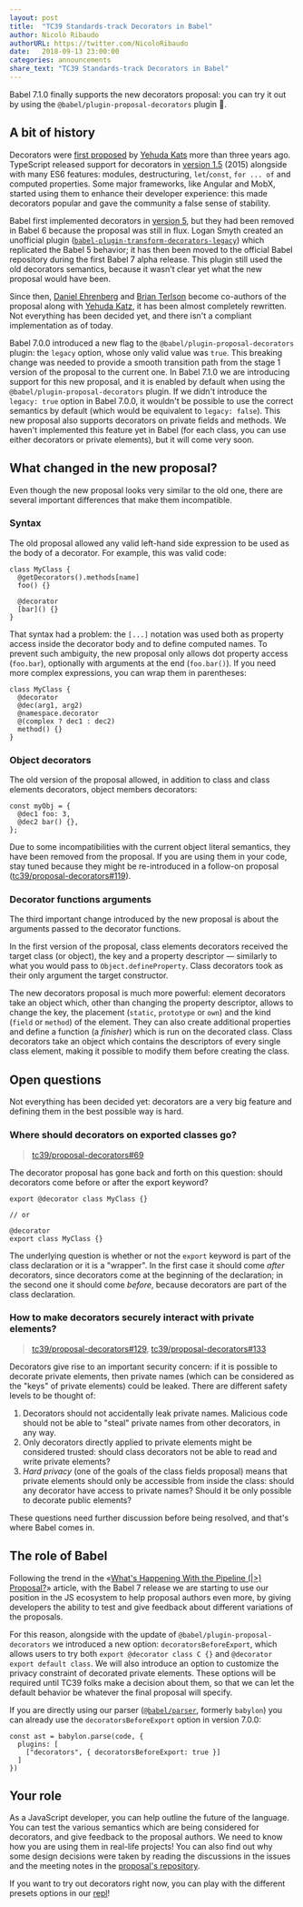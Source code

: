 ```yaml
---
layout: post
title:  "TC39 Standards-track Decorators in Babel"
author: Nicolò Ribaudo
authorURL: https://twitter.com/NicoloRibaudo
date:   2018-09-13 23:00:00
categories: announcements
share_text: "TC39 Standards-track Decorators in Babel"
---
```


Babel 7.1.0 finally supports the new decorators proposal: you can try it out by using the `@babel/plugin-proposal-decorators` plugin 🎉.

<!--truncate-->

## A bit of history

Decorators were [first proposed](https://github.com/wycats/javascript-decorators/blob/696232bbd997618d603d6577848d635872f25c43/README.md) by [Yehuda Kats](https://github.com/wycats) more than three years ago. TypeScript released support for decorators in [version 1.5](https://github.com/Microsoft/TypeScript/wiki/What%27s-new-in-TypeScript#typescript-15) (2015) alongside with many ES6 features: modules, destructuring, `let`/`const`, `for ... of` and computed properties.
Some major frameworks, like Angular and MobX, started using them to enhance their developer experience: this made decorators popular and gave the community a false sense of stability.

Babel first implemented decorators in [version 5](https://github.com/babel/babel/blob/master/.github/CHANGELOG-v5.md#500), but they had been removed in Babel 6 because the proposal was still in flux. Logan Smyth created an unofficial plugin ([`babel-plugin-transform-decorators-legacy`](https://github.com/loganfsmyth/babel-plugin-transform-decorators-legacy)) which replicated the Babel 5 behavior; it has then been moved to the official Babel repository during the first Babel 7 alpha release. This plugin still used the old decorators semantics, because it wasn't clear yet what the new proposal would have been.

Since then, [Daniel Ehrenberg](https://github.com/littledan) and [Brian Terlson](https://github.com/bterlson) become co-authors of the proposal along with [Yehuda Katz](https://github.com/wycats), it has been almost completely rewritten. Not everything has been decided yet, and there isn't a compliant implementation as of today.

Babel 7.0.0 introduced a new flag to the `@babel/plugin-proposal-decorators` plugin: the `legacy` option, whose only valid value was `true`. This breaking change was needed to provide a smooth transition path from the stage 1 version of the proposal to the current one.
In Babel 7.1.0 we are introducing support for this new proposal, and it is enabled by default when using the `@babel/plugin-proposal-decorators` plugin. If we didn't introduce the `legacy: true` option in Babel 7.0.0, it wouldn't be possible to use the correct semantics by default (which would be equivalent to `legacy: false`).
This new proposal also supports decorators on private fields and methods. We haven't implemented this feature yet in Babel (for each class, you can use either decorators or private elements), but it will come very soon.

## What changed in the new proposal?

Even though the new proposal looks very similar to the old one, there are several important differences that make them incompatible.

### Syntax

The old proposal allowed any valid left-hand side expression to be used as the body of a decorator. For example, this was valid code:

```javascript=
class MyClass {
  @getDecorators().methods[name]
  foo() {}

  @decorator
  [bar]() {}
}
```

That syntax had a problem: the `[...]` notation was used both as property access inside the decorator body and to define computed names. To prevent such ambiguity, the new proposal only allows dot property access (`foo.bar`), optionally with arguments at the end (`foo.bar()`). If you need more complex expressions, you can wrap them in parentheses:

```javascript=
class MyClass {
  @decorator
  @dec(arg1, arg2)
  @namespace.decorator
  @(complex ? dec1 : dec2)
  method() {}
}
```

### Object decorators

The old version of the proposal allowed, in addition to class and class elements decorators, object members decorators:

```javascript=
const myObj = {
  @dec1 foo: 3,
  @dec2 bar() {},
};
```

Due to some incompatibilities with the current object literal semantics, they have been removed from the proposal. If you are using them in your code, stay tuned because they might be re-introduced in a follow-on proposal ([tc39/proposal-decorators#119](https://github.com/tc39/proposal-decorators/issues/119)).

### Decorator functions arguments

The third important change introduced by the new proposal is about the arguments passed to the decorator functions.

In the first version of the proposal, class elements decorators received the  target class (or object), the key and a property descriptor — similarly to what you would pass to `Object.defineProperty`. Class decorators took as their only argument the target constructor.

The new decorators proposal is much more powerful: element decorators take an object which, other than changing the property descriptor, allows to change the key, the placement (`static`, `prototype` or `own`) and the kind (`field` or `method`) of the element. They can also create additional properties and define a function (a *finisher*) which is run on the decorated class.
Class decorators take an object which contains the descriptors of every single class element, making it possible to modify them before creating the class.

## Open questions

Not everything has been decided yet: decorators are a very big feature and defining them in the best possible way is hard.

### Where should decorators on exported classes go?
> [tc39/proposal-decorators#69](https://github.com/tc39/proposal-decorators/issues/69)

The decorator proposal has gone back and forth on this question: should decorators come before or after the export keyword?

```javascript=
export @decorator class MyClass {}

// or

@decorator
export class MyClass {}
```

The underlying question is whether or not the `export` keyword is part of the class declaration or it is a "wrapper". In the first case it should come *after* decorators, since decorators come at the beginning of the declaration; in the second one it should come *before*, because decorators are part of the class declaration.

### How to make decorators securely interact with private elements?
> [tc39/proposal-decorators#129](https://github.com/tc39/proposal-decorators/issues/129), [tc39/proposal-decorators#133](https://github.com/tc39/proposal-decorators/issues/133)

Decorators give rise to an important security concern: if it is possible to decorate private elements, then private names (which can be considered as the "keys" of private elements) could be leaked. There are different safety levels to be thought of:
  1) Decorators should not accidentally leak private names. Malicious code should not be able to "steal" private names from other decorators, in any way.
  2) Only decorators directly applied to private elements might be considered trusted: should class decorators not be able to read and write private elements?
  3) *Hard privacy* (one of the goals of the class fields proposal) means that private elements should only be accessible from inside the class: should any decorator have access to private names? Should it be only possible to decorate public elements?

These questions need further discussion before being resolved, and that's where Babel comes in.

## The role of Babel

Following the trend in the «[What's Happening With the Pipeline (|>) Proposal?](http://babeljs.io/blog/2018/07/19/whats-happening-with-the-pipeline-proposal)» article, with the Babel 7 release we are starting to use our position in the JS ecosystem to help proposal authors even more, by giving developers the ability to test and give feedback about different variations of the proposals.

For this reason, alongside with the update of `@babel/plugin-proposal-decorators` we introduced a new option: `decoratorsBeforeExport`, which allows users to try both `export @decorator class C {}` and `@decorator export default class`. We will also introduce an option to customize the privacy constraint of decorated private elements. These options will be required until TC39 folks make a decision about them, so that we can let the default behavior be whatever the final proposal will specify.

If you are directly using our parser ([`@babel/parser`](https://babeljs.io/docs/en/next/babel-parser.html), formerly `babylon`) you can already use the `decoratorsBeforeExport` option in version 7.0.0:

```javascript=
const ast = babylon.parse(code, {
  plugins: [
    ["decorators", { decoratorsBeforeExport: true }]
  ]
})
```

## Your role

As a JavaScript developer, you can help outline the future of the language. You can test the various semantics which are being considered for decorators, and give feedback to the proposal authors. We need to know how you are using them in real-life projects!
You can also find out why some design decisions were taken by reading the discussions in the issues and the meeting notes in the [proposal's repository](https://github.com/tc39/proposal-decorators).

If you want to try out decorators right now, you can play with the different presets options in our [repl](https://babeljs.io/repl/build/master)!
